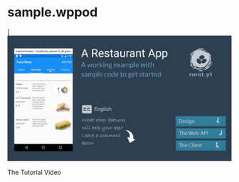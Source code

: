 # sample.wppod

[![The Video](https://raw.githubusercontent.com/inkton/sample.wppod/master/Assets/images/title-page.png)

The Tutorial Video
